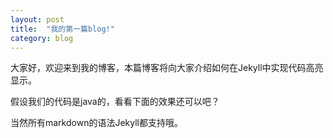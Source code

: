 ```yaml
---
layout: post
title:  "我的第一篇blog!"
category: blog
---
```

大家好，欢迎来到我的博客，本篇博客将向大家介绍如何在Jekyll中实现代码高亮显示。

假设我们的代码是java的，看看下面的效果还可以吧？



当然所有markdown的语法Jekyll都支持哦。